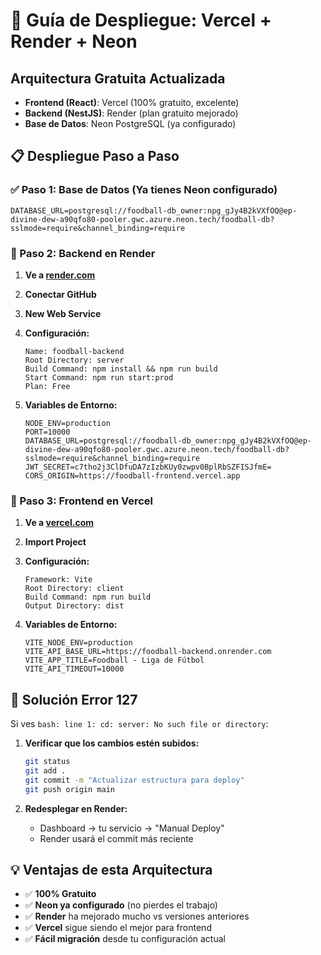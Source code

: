 # 🚀 Guía de Despliegue: Vercel + Render + Neon

## Arquitectura Gratuita Actualizada

- **Frontend (React)**: Vercel (100% gratuito, excelente)
- **Backend (NestJS)**: Render (plan gratuito mejorado)
- **Base de Datos**: Neon PostgreSQL (ya configurado)

## 📋 Despliegue Paso a Paso

### ✅ Paso 1: Base de Datos (Ya tienes Neon configurado)
```
DATABASE_URL=postgresql://foodball-db_owner:npg_gJy4B2kVXfOQ@ep-divine-dew-a90qfo80-pooler.gwc.azure.neon.tech/foodball-db?sslmode=require&channel_binding=require
```

### 🎯 Paso 2: Backend en Render

1. **Ve a [render.com](https://render.com)**
2. **Conectar GitHub**
3. **New Web Service**
4. **Configuración:**
   ```
   Name: foodball-backend
   Root Directory: server
   Build Command: npm install && npm run build
   Start Command: npm run start:prod
   Plan: Free
   ```

5. **Variables de Entorno:**
   ```
   NODE_ENV=production
   PORT=10000
   DATABASE_URL=postgresql://foodball-db_owner:npg_gJy4B2kVXfOQ@ep-divine-dew-a90qfo80-pooler.gwc.azure.neon.tech/foodball-db?sslmode=require&channel_binding=require
   JWT_SECRET=c7tho2j3ClDfuDA7zIzbKUy0zwpv0BplRbSZFISJfmE=
   CORS_ORIGIN=https://foodball-frontend.vercel.app
   ```

### 🚀 Paso 3: Frontend en Vercel

1. **Ve a [vercel.com](https://vercel.com)**
2. **Import Project**
3. **Configuración:**
   ```
   Framework: Vite
   Root Directory: client
   Build Command: npm run build
   Output Directory: dist
   ```

4. **Variables de Entorno:**
   ```
   VITE_NODE_ENV=production
   VITE_API_BASE_URL=https://foodball-backend.onrender.com
   VITE_APP_TITLE=Foodball - Liga de Fútbol
   VITE_API_TIMEOUT=10000
   ```

## 🚨 **Solución Error 127**

Si ves `bash: line 1: cd: server: No such file or directory`:

1. **Verificar que los cambios estén subidos:**
   ```bash
   git status
   git add .
   git commit -m "Actualizar estructura para deploy"
   git push origin main
   ```

2. **Redesplegar en Render:**
   - Dashboard → tu servicio → "Manual Deploy"
   - Render usará el commit más reciente

## 💡 Ventajas de esta Arquitectura

- ✅ **100% Gratuito**
- ✅ **Neon ya configurado** (no pierdes el trabajo)
- ✅ **Render** ha mejorado mucho vs versiones anteriores
- ✅ **Vercel** sigue siendo el mejor para frontend
- ✅ **Fácil migración** desde tu configuración actual
